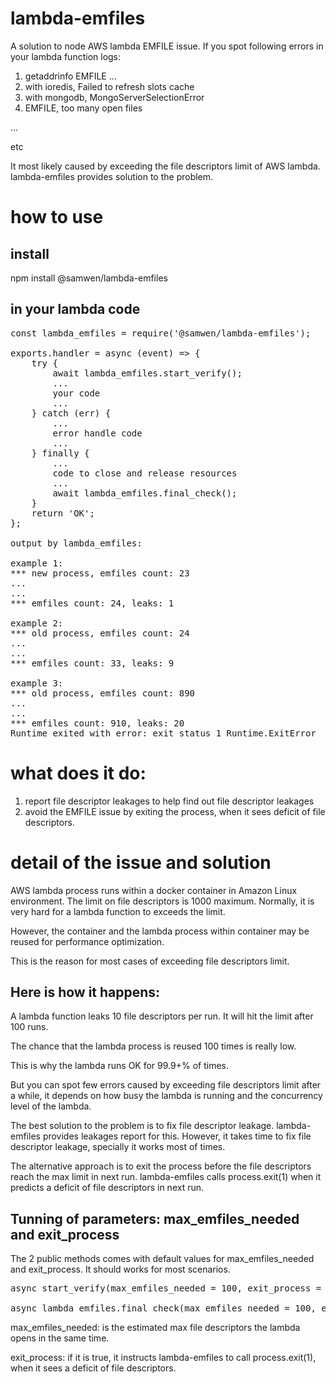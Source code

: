 # lambda-emfiles

A solution to node AWS lambda EMFILE issue. If you spot following errors in your lambda function logs:

1) getaddrinfo EMFILE ...
2) with ioredis, Failed to refresh slots cache
3) with mongodb, MongoServerSelectionError
4) EMFILE, too many open files

...

etc

It most likely caused by exceeding the file descriptors limit of AWS lambda. lambda-emfiles provides solution to the problem.

# how to use

## install

npm install @samwen/lambda-emfiles

## in your lambda code

<pre>
const lambda_emfiles = require('@samwen/lambda-emfiles');

exports.handler = async (event) => {
    try {
        await lambda_emfiles.start_verify();
        ...
        your code
        ...
    } catch (err) {
        ...
        error handle code
        ...
    } finally {
        ...
        code to close and release resources
        ... 
        await lambda_emfiles.final_check();
    }
    return 'OK';
};

output by lambda_emfiles:

example 1:
*** new process, emfiles count: 23
...
...
*** emfiles count: 24, leaks: 1

example 2:
*** old process, emfiles count: 24
...
...
*** emfiles count: 33, leaks: 9

example 3:
*** old process, emfiles count: 890
...
...
*** emfiles count: 910, leaks: 20
Runtime exited with error: exit status 1 Runtime.ExitError
</pre>

# what does it do:

1) report file descriptor leakages to help find out file descriptor leakages
2) avoid the EMFILE issue by exiting the process, when it sees deficit of file descriptors.

# detail of the issue and solution

AWS lambda process runs within a docker container in Amazon Linux environment. The limit on file descriptors is 1000 maximum. Normally, it is very hard for a lambda function to exceeds the limit.

However, the container and the lambda process within container may be reused for performance optimization.

This is the reason for most cases of exceeding file descriptors limit. 

## Here is how it happens:

A lambda function leaks 10 file descriptors per run. It will hit the limit after 100 runs.

The chance that the lambda process is reused 100 times is really low. 

This is why the lambda runs OK for 99.9+% of times. 

But you can spot few errors caused by exceeding file descriptors limit after a while, it depends on how busy the lambda is running and the concurrency level of the lambda.

The best solution to the problem is to fix file descriptor leakage. lambda-emfiles provides leakages report for this. However, it takes time to fix file descriptor leakage, specially it works most of  times. 

The alternative approach is to exit the process before the file descriptors reach the max limit in next run. lambda-emfiles calls process.exit(1) when it predicts a deficit of file descriptors in next run.

## Tunning of parameters: max_emfiles_needed and exit_process

The 2 public methods comes with default values for max_emfiles_needed and exit_process. It should works for most scenarios.

<pre>
async start_verify(max_emfiles_needed = 100, exit_process = false)

async lambda_emfiles.final_check(max_emfiles_needed = 100, exit_process = true)
</pre>

max_emfiles_needed: is the estimated max file descriptors the lambda opens in the same time.

exit_process: if it is true, it instructs lambda-emfiles to call process.exit(1), when it sees a deficit of file descriptors.